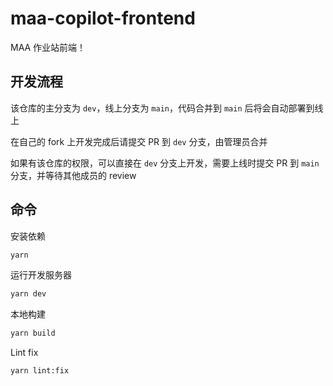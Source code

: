 # maa-copilot-frontend

MAA 作业站前端！

## 开发流程

该仓库的主分支为 `dev`，线上分支为 `main`，代码合并到 `main` 后将会自动部署到线上

在自己的 fork 上开发完成后请提交 PR 到 `dev` 分支，由管理员合并

如果有该仓库的权限，可以直接在 `dev` 分支上开发，需要上线时提交 PR 到 `main` 分支，并等待其他成员的 review

## 命令

安装依赖

```bash
yarn
```

运行开发服务器

```bash
yarn dev
```

本地构建

```bash
yarn build
```

Lint fix

```bash
yarn lint:fix
```
